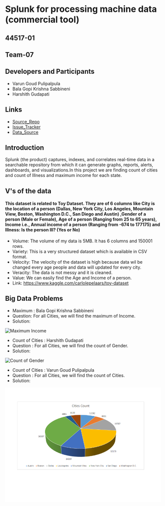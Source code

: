 # Splunk for processing machine data (commercial tool)
## 44517-01
## Team-07
## Developers and Participants
- Varun Goud Pulipalpula<br/>
- Bala Gopi Krishna Sabbineni<br/>
- Harshith Gudapati
## Links
- [Source_Repo](https://varungoud2930.github.io/Splunk/)<br/>
- [Issue_Tracker](https://github.com/varungoud2930/Splunk/issues)<br/>
- [Data_Source](https://www.kaggle.com/carlolepelaars/toy-dataset)
## Introduction
Splunk (the product) captures, indexes, and correlates real-time data in a searchable repository from which it can generate graphs, reports, alerts, dashboards, and visualizations.In this project we are finding count of cities and count of Illness and maximum income for each state.
## V's of the data
#### This dataset is related to Toy Dataset. They are of 6 columns like City is the location of a person (Dallas, New York City, Los Angeles, Mountain View, Boston, Washington D.C., San Diego and Austin) ,Gender of a person (Male or Female), Age of a person (Ranging from 25 to 65 years), Income i.e., Annual income of a person (Ranging from -674 to 177175) and Illness: Is the person Ill? (Yes or No)
- Volume: The volume of my data is 5MB. It has 6 columns and 150001 rows. <br/>
- Variety: This is a very structured dataset which is available in CSV format. <br/>
- Velocity: The velocity of the dataset is high because data wil be changed every age people and data will updated for every city. <br/>
- Veracity: The data is not messy and it is cleaned.<br/>
- Value: We can easily find the Age and Income of a person.<br/>
- Link: https://www.kaggle.com/carlolepelaars/toy-dataset
## Big Data Problems

- Maximum : Bala Gopi Krishna Sabbineni
- Question: For all Cities, we will find the maximum of Income.
- Solution: 

![Maximum Income](https://github.com/varungoud2930/Splunk/blob/master/Income%20-%20maximum%20for%20each%20city/Maximum_income_grpah.png)

- Count of Cities : Harshith Gudapati
- Question : For all Cities, we will find the count of Gender.<br/>
- Solution: 

![Count of Gender](https://github.com/varungoud2930/Splunk/blob/master/Gender-count/count_gender.png)

- Count of Cities : Varun Goud Pulipalpula
- Question : For all Cities, we will find the count of Cities.<br/>
- Solution: 

![Count of Cities](https://github.com/varungoud2930/Splunk/blob/master/Cities-%20count/count_of_cities.png)

